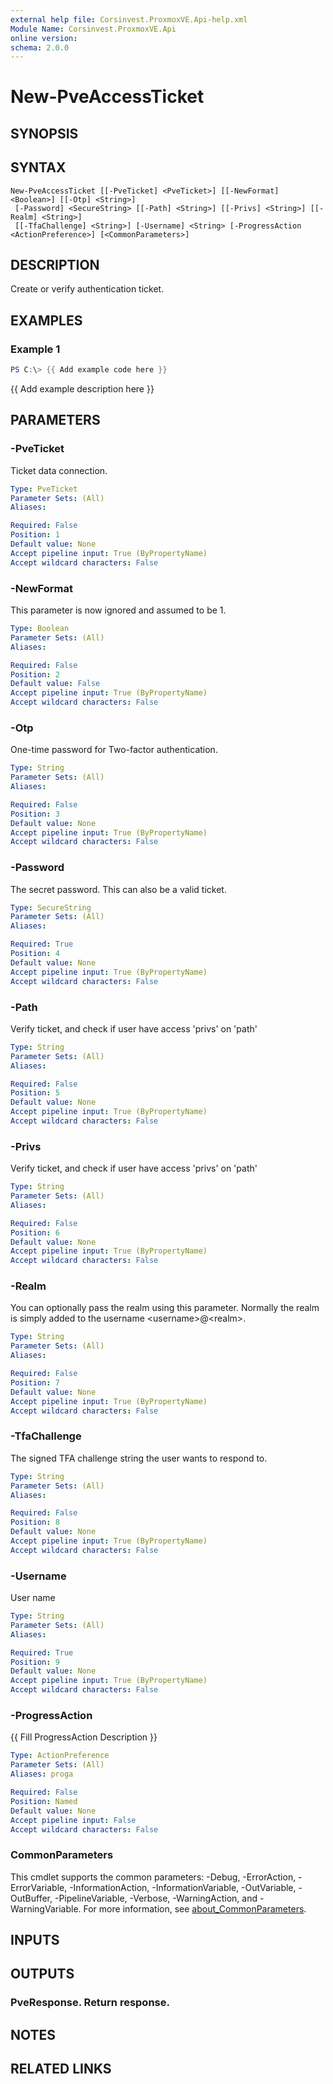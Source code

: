 ```yaml
---
external help file: Corsinvest.ProxmoxVE.Api-help.xml
Module Name: Corsinvest.ProxmoxVE.Api
online version:
schema: 2.0.0
---
```


# New-PveAccessTicket

## SYNOPSIS

## SYNTAX

```
New-PveAccessTicket [[-PveTicket] <PveTicket>] [[-NewFormat] <Boolean>] [[-Otp] <String>]
 [-Password] <SecureString> [[-Path] <String>] [[-Privs] <String>] [[-Realm] <String>]
 [[-TfaChallenge] <String>] [-Username] <String> [-ProgressAction <ActionPreference>] [<CommonParameters>]
```

## DESCRIPTION
Create or verify authentication ticket.

## EXAMPLES

### Example 1
```powershell
PS C:\> {{ Add example code here }}
```

{{ Add example description here }}

## PARAMETERS

### -PveTicket
Ticket data connection.

```yaml
Type: PveTicket
Parameter Sets: (All)
Aliases:

Required: False
Position: 1
Default value: None
Accept pipeline input: True (ByPropertyName)
Accept wildcard characters: False
```

### -NewFormat
This parameter is now ignored and assumed to be 1.

```yaml
Type: Boolean
Parameter Sets: (All)
Aliases:

Required: False
Position: 2
Default value: False
Accept pipeline input: True (ByPropertyName)
Accept wildcard characters: False
```

### -Otp
One-time password for Two-factor authentication.

```yaml
Type: String
Parameter Sets: (All)
Aliases:

Required: False
Position: 3
Default value: None
Accept pipeline input: True (ByPropertyName)
Accept wildcard characters: False
```

### -Password
The secret password.
This can also be a valid ticket.

```yaml
Type: SecureString
Parameter Sets: (All)
Aliases:

Required: True
Position: 4
Default value: None
Accept pipeline input: True (ByPropertyName)
Accept wildcard characters: False
```

### -Path
Verify ticket, and check if user have access 'privs' on 'path'

```yaml
Type: String
Parameter Sets: (All)
Aliases:

Required: False
Position: 5
Default value: None
Accept pipeline input: True (ByPropertyName)
Accept wildcard characters: False
```

### -Privs
Verify ticket, and check if user have access 'privs' on 'path'

```yaml
Type: String
Parameter Sets: (All)
Aliases:

Required: False
Position: 6
Default value: None
Accept pipeline input: True (ByPropertyName)
Accept wildcard characters: False
```

### -Realm
You can optionally pass the realm using this parameter.
Normally the realm is simply added to the username \<username\>@\<realm\>.

```yaml
Type: String
Parameter Sets: (All)
Aliases:

Required: False
Position: 7
Default value: None
Accept pipeline input: True (ByPropertyName)
Accept wildcard characters: False
```

### -TfaChallenge
The signed TFA challenge string the user wants to respond to.

```yaml
Type: String
Parameter Sets: (All)
Aliases:

Required: False
Position: 8
Default value: None
Accept pipeline input: True (ByPropertyName)
Accept wildcard characters: False
```

### -Username
User name

```yaml
Type: String
Parameter Sets: (All)
Aliases:

Required: True
Position: 9
Default value: None
Accept pipeline input: True (ByPropertyName)
Accept wildcard characters: False
```

### -ProgressAction
{{ Fill ProgressAction Description }}

```yaml
Type: ActionPreference
Parameter Sets: (All)
Aliases: proga

Required: False
Position: Named
Default value: None
Accept pipeline input: False
Accept wildcard characters: False
```

### CommonParameters
This cmdlet supports the common parameters: -Debug, -ErrorAction, -ErrorVariable, -InformationAction, -InformationVariable, -OutVariable, -OutBuffer, -PipelineVariable, -Verbose, -WarningAction, and -WarningVariable. For more information, see [about_CommonParameters](http://go.microsoft.com/fwlink/?LinkID=113216).

## INPUTS

## OUTPUTS

### PveResponse. Return response.
## NOTES

## RELATED LINKS
